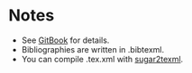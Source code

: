# Notes
- See [GitBook](https://saireya.gitbooks.io/plan-informatics/content/) for details.
- Bibliographies are written in .bibtexml.
- You can compile .tex.xml with [sugar2texml](https://bitbucket.org/saireya/sugar2texml).
